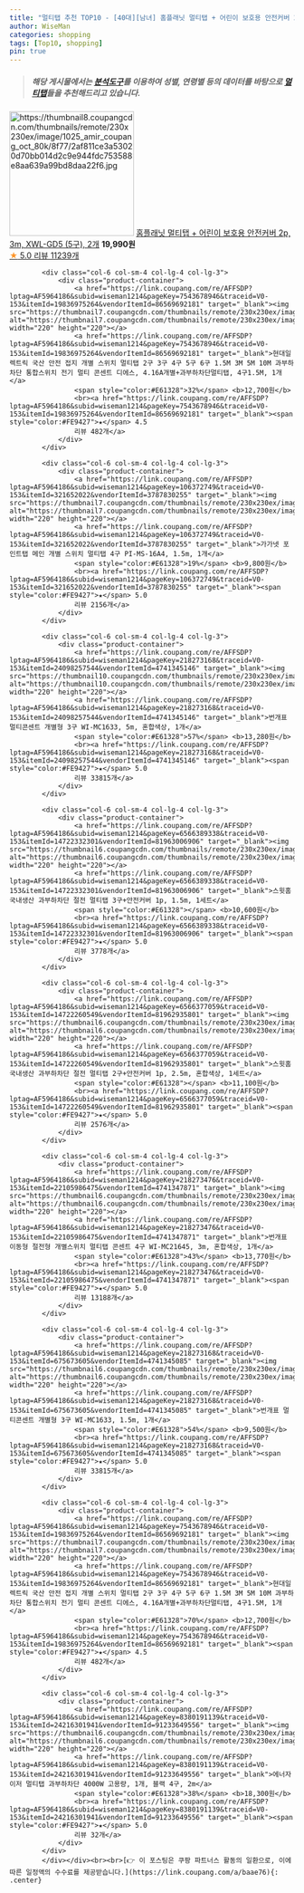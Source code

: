 ```yaml
---
title: "멀티탭 추천 TOP10 - [40대][남녀] 홈플래닛 멀티탭 + 어린이 보호용 안전커버 2p, 3m, XWL-GD5 (5구), 2개"
author: WiseMan
categories: shopping
tags: [Top10, shopping]
pin: true
---
```


> ##### 해당 게시물에서는 [**분석도구**](https://itemscout.io/)를 이용하여 **성별**, **연령별** 등의 데이터를 바탕으로 [**멀티탭**](https://link.coupang.com/a/baae76)들을 추천해드리고 있습니다.
<div class="container"><div class="row">
            <div class="col-6 col-sm-4 col-lg-4 col-lg-3">
                <div class="product-container">
                    <a href="https://link.coupang.com/re/AFFSDP?lptag=AF5964186&subid=wiseman1214&pageKey=196485070&traceid=V0-153&itemId=565985397&vendorItemId=4485622478" target="_blank"><img src="https://thumbnail8.coupangcdn.com/thumbnails/remote/230x230ex/image/1025_amir_coupang_oct_80k/8f77/2af811ce3a53020d70bb014d2c9e944fdc753588e8aa639a99bd8daa22f6.jpg" alt="https://thumbnail8.coupangcdn.com/thumbnails/remote/230x230ex/image/1025_amir_coupang_oct_80k/8f77/2af811ce3a53020d70bb014d2c9e944fdc753588e8aa639a99bd8daa22f6.jpg" width="220" height="220"></a>
                    <a href="https://link.coupang.com/re/AFFSDP?lptag=AF5964186&subid=wiseman1214&pageKey=196485070&traceid=V0-153&itemId=565985397&vendorItemId=4485622478" target="_blank">홈플래닛 멀티탭 + 어린이 보호용 안전커버 2p, 3m, XWL-GD5 (5구), 2개</a>
                    <span style="color:#E61328"></span> <b>19,990원</b>
                    <br><a href="https://link.coupang.com/re/AFFSDP?lptag=AF5964186&subid=wiseman1214&pageKey=196485070&traceid=V0-153&itemId=565985397&vendorItemId=4485622478" target="_blank"><span style="color:#FE9427">★</span> 5.0
                    리뷰 11239개</a>
                </div>
            </div>
            
            <div class="col-6 col-sm-4 col-lg-4 col-lg-3">
                <div class="product-container">
                    <a href="https://link.coupang.com/re/AFFSDP?lptag=AF5964186&subid=wiseman1214&pageKey=7543678946&traceid=V0-153&itemId=19836975264&vendorItemId=86569692181" target="_blank"><img src="https://thumbnail7.coupangcdn.com/thumbnails/remote/230x230ex/image/vendor_inventory/905f/29dd1d5ec37ce21aec04a599127385b4f7cda945ffdf17a38df6f08f4293.jpg" alt="https://thumbnail7.coupangcdn.com/thumbnails/remote/230x230ex/image/vendor_inventory/905f/29dd1d5ec37ce21aec04a599127385b4f7cda945ffdf17a38df6f08f4293.jpg" width="220" height="220"></a>
                    <a href="https://link.coupang.com/re/AFFSDP?lptag=AF5964186&subid=wiseman1214&pageKey=7543678946&traceid=V0-153&itemId=19836975264&vendorItemId=86569692181" target="_blank">현대일렉트릭 국산 안전 접지 개별 스위치 멀티탭 2구 3구 4구 5구 6구 1.5M 3M 5M 10M 과부하차단 통합스위치 전기 멀티 콘센트 디에스, 4.16A개별+과부하차단멀티탭, 4구1.5M, 1개</a>
                    <span style="color:#E61328">32%</span> <b>12,700원</b>
                    <br><a href="https://link.coupang.com/re/AFFSDP?lptag=AF5964186&subid=wiseman1214&pageKey=7543678946&traceid=V0-153&itemId=19836975264&vendorItemId=86569692181" target="_blank"><span style="color:#FE9427">★</span> 4.5
                    리뷰 482개</a>
                </div>
            </div>
            
            <div class="col-6 col-sm-4 col-lg-4 col-lg-3">
                <div class="product-container">
                    <a href="https://link.coupang.com/re/AFFSDP?lptag=AF5964186&subid=wiseman1214&pageKey=106372749&traceid=V0-153&itemId=321652022&vendorItemId=3787830255" target="_blank"><img src="https://thumbnail7.coupangcdn.com/thumbnails/remote/230x230ex/image/1025_amir_coupang_oct_80k/a857/e59cbb6a543bd261837ad6d468109f5edace9344298f2fb972f542b9e2d3.jpg" alt="https://thumbnail7.coupangcdn.com/thumbnails/remote/230x230ex/image/1025_amir_coupang_oct_80k/a857/e59cbb6a543bd261837ad6d468109f5edace9344298f2fb972f542b9e2d3.jpg" width="220" height="220"></a>
                    <a href="https://link.coupang.com/re/AFFSDP?lptag=AF5964186&subid=wiseman1214&pageKey=106372749&traceid=V0-153&itemId=321652022&vendorItemId=3787830255" target="_blank">가가넷 포인트탭 메인 개별 스위치 멀티탭 4구 PI-MS-16A4, 1.5m, 1개</a>
                    <span style="color:#E61328">19%</span> <b>9,800원</b>
                    <br><a href="https://link.coupang.com/re/AFFSDP?lptag=AF5964186&subid=wiseman1214&pageKey=106372749&traceid=V0-153&itemId=321652022&vendorItemId=3787830255" target="_blank"><span style="color:#FE9427">★</span> 5.0
                    리뷰 2156개</a>
                </div>
            </div>
            
            <div class="col-6 col-sm-4 col-lg-4 col-lg-3">
                <div class="product-container">
                    <a href="https://link.coupang.com/re/AFFSDP?lptag=AF5964186&subid=wiseman1214&pageKey=218273168&traceid=V0-153&itemId=24098257544&vendorItemId=4741345146" target="_blank"><img src="https://thumbnail10.coupangcdn.com/thumbnails/remote/230x230ex/image/1025_amir_coupang_oct_80k/9842/c5c90321b2d101bd96213d8a35da06af08f3af5e3ed064787029487c0627.jpg" alt="https://thumbnail10.coupangcdn.com/thumbnails/remote/230x230ex/image/1025_amir_coupang_oct_80k/9842/c5c90321b2d101bd96213d8a35da06af08f3af5e3ed064787029487c0627.jpg" width="220" height="220"></a>
                    <a href="https://link.coupang.com/re/AFFSDP?lptag=AF5964186&subid=wiseman1214&pageKey=218273168&traceid=V0-153&itemId=24098257544&vendorItemId=4741345146" target="_blank">번개표 멀티콘센트 개별형 3구 WI-MC1633, 5m, 혼합색상, 1개</a>
                    <span style="color:#E61328">57%</span> <b>13,280원</b>
                    <br><a href="https://link.coupang.com/re/AFFSDP?lptag=AF5964186&subid=wiseman1214&pageKey=218273168&traceid=V0-153&itemId=24098257544&vendorItemId=4741345146" target="_blank"><span style="color:#FE9427">★</span> 5.0
                    리뷰 33815개</a>
                </div>
            </div>
            
            <div class="col-6 col-sm-4 col-lg-4 col-lg-3">
                <div class="product-container">
                    <a href="https://link.coupang.com/re/AFFSDP?lptag=AF5964186&subid=wiseman1214&pageKey=6566389338&traceid=V0-153&itemId=14722332301&vendorItemId=81963006906" target="_blank"><img src="https://thumbnail6.coupangcdn.com/thumbnails/remote/230x230ex/image/1025_amir_coupang_oct_80k/f375/0596ec7477407a5034222c960717c728c506b58338b42199f9e13f5c39a4.jpg" alt="https://thumbnail6.coupangcdn.com/thumbnails/remote/230x230ex/image/1025_amir_coupang_oct_80k/f375/0596ec7477407a5034222c960717c728c506b58338b42199f9e13f5c39a4.jpg" width="220" height="220"></a>
                    <a href="https://link.coupang.com/re/AFFSDP?lptag=AF5964186&subid=wiseman1214&pageKey=6566389338&traceid=V0-153&itemId=14722332301&vendorItemId=81963006906" target="_blank">스윗홈 국내생산 과부하차단 절전 멀티탭 3구+안전커버 1p, 1.5m, 1세트</a>
                    <span style="color:#E61328"></span> <b>10,600원</b>
                    <br><a href="https://link.coupang.com/re/AFFSDP?lptag=AF5964186&subid=wiseman1214&pageKey=6566389338&traceid=V0-153&itemId=14722332301&vendorItemId=81963006906" target="_blank"><span style="color:#FE9427">★</span> 5.0
                    리뷰 3778개</a>
                </div>
            </div>
            
            <div class="col-6 col-sm-4 col-lg-4 col-lg-3">
                <div class="product-container">
                    <a href="https://link.coupang.com/re/AFFSDP?lptag=AF5964186&subid=wiseman1214&pageKey=6566377059&traceid=V0-153&itemId=14722260549&vendorItemId=81962935801" target="_blank"><img src="https://thumbnail6.coupangcdn.com/thumbnails/remote/230x230ex/image/1025_amir_coupang_oct_80k/7839/2db9700f49ec5e6b8c1ccb48f8e339200c863395dfa970c5ae55d98d892c.jpg" alt="https://thumbnail6.coupangcdn.com/thumbnails/remote/230x230ex/image/1025_amir_coupang_oct_80k/7839/2db9700f49ec5e6b8c1ccb48f8e339200c863395dfa970c5ae55d98d892c.jpg" width="220" height="220"></a>
                    <a href="https://link.coupang.com/re/AFFSDP?lptag=AF5964186&subid=wiseman1214&pageKey=6566377059&traceid=V0-153&itemId=14722260549&vendorItemId=81962935801" target="_blank">스윗홈 국내생산 과부하차단 절전 멀티탭 2구+안전커버 1p, 2.5m, 혼합색상, 1세트</a>
                    <span style="color:#E61328"></span> <b>11,100원</b>
                    <br><a href="https://link.coupang.com/re/AFFSDP?lptag=AF5964186&subid=wiseman1214&pageKey=6566377059&traceid=V0-153&itemId=14722260549&vendorItemId=81962935801" target="_blank"><span style="color:#FE9427">★</span> 5.0
                    리뷰 2576개</a>
                </div>
            </div>
            
            <div class="col-6 col-sm-4 col-lg-4 col-lg-3">
                <div class="product-container">
                    <a href="https://link.coupang.com/re/AFFSDP?lptag=AF5964186&subid=wiseman1214&pageKey=218273476&traceid=V0-153&itemId=22105986475&vendorItemId=4741347871" target="_blank"><img src="https://thumbnail6.coupangcdn.com/thumbnails/remote/230x230ex/image/1025_amir_coupang_oct_80k/e2b1/c94bee408e8b40e09da5848cdca257f380b03ef16640e4cc05af7e095167.jpg" alt="https://thumbnail6.coupangcdn.com/thumbnails/remote/230x230ex/image/1025_amir_coupang_oct_80k/e2b1/c94bee408e8b40e09da5848cdca257f380b03ef16640e4cc05af7e095167.jpg" width="220" height="220"></a>
                    <a href="https://link.coupang.com/re/AFFSDP?lptag=AF5964186&subid=wiseman1214&pageKey=218273476&traceid=V0-153&itemId=22105986475&vendorItemId=4741347871" target="_blank">번개표 이동형 절전형 개별스위치 멀티탭 콘센트 4구 WI-MC21645, 3m, 혼합색상, 1개</a>
                    <span style="color:#E61328">43%</span> <b>13,770원</b>
                    <br><a href="https://link.coupang.com/re/AFFSDP?lptag=AF5964186&subid=wiseman1214&pageKey=218273476&traceid=V0-153&itemId=22105986475&vendorItemId=4741347871" target="_blank"><span style="color:#FE9427">★</span> 5.0
                    리뷰 13188개</a>
                </div>
            </div>
            
            <div class="col-6 col-sm-4 col-lg-4 col-lg-3">
                <div class="product-container">
                    <a href="https://link.coupang.com/re/AFFSDP?lptag=AF5964186&subid=wiseman1214&pageKey=218273168&traceid=V0-153&itemId=675673605&vendorItemId=4741345085" target="_blank"><img src="https://thumbnail6.coupangcdn.com/thumbnails/remote/230x230ex/image/1025_amir_coupang_oct_80k/2536/1484221de5023498d55c552bc93656fc327279383dd6c165f37230b66851.jpg" alt="https://thumbnail6.coupangcdn.com/thumbnails/remote/230x230ex/image/1025_amir_coupang_oct_80k/2536/1484221de5023498d55c552bc93656fc327279383dd6c165f37230b66851.jpg" width="220" height="220"></a>
                    <a href="https://link.coupang.com/re/AFFSDP?lptag=AF5964186&subid=wiseman1214&pageKey=218273168&traceid=V0-153&itemId=675673605&vendorItemId=4741345085" target="_blank">번개표 멀티콘센트 개별형 3구 WI-MC1633, 1.5m, 1개</a>
                    <span style="color:#E61328">54%</span> <b>9,500원</b>
                    <br><a href="https://link.coupang.com/re/AFFSDP?lptag=AF5964186&subid=wiseman1214&pageKey=218273168&traceid=V0-153&itemId=675673605&vendorItemId=4741345085" target="_blank"><span style="color:#FE9427">★</span> 5.0
                    리뷰 33815개</a>
                </div>
            </div>
            
            <div class="col-6 col-sm-4 col-lg-4 col-lg-3">
                <div class="product-container">
                    <a href="https://link.coupang.com/re/AFFSDP?lptag=AF5964186&subid=wiseman1214&pageKey=7543678946&traceid=V0-153&itemId=19836975264&vendorItemId=86569692181" target="_blank"><img src="https://thumbnail7.coupangcdn.com/thumbnails/remote/230x230ex/image/vendor_inventory/905f/29dd1d5ec37ce21aec04a599127385b4f7cda945ffdf17a38df6f08f4293.jpg" alt="https://thumbnail7.coupangcdn.com/thumbnails/remote/230x230ex/image/vendor_inventory/905f/29dd1d5ec37ce21aec04a599127385b4f7cda945ffdf17a38df6f08f4293.jpg" width="220" height="220"></a>
                    <a href="https://link.coupang.com/re/AFFSDP?lptag=AF5964186&subid=wiseman1214&pageKey=7543678946&traceid=V0-153&itemId=19836975264&vendorItemId=86569692181" target="_blank">현대일렉트릭 국산 안전 접지 개별 스위치 멀티탭 2구 3구 4구 5구 6구 1.5M 3M 5M 10M 과부하차단 통합스위치 전기 멀티 콘센트 디에스, 4.16A개별+과부하차단멀티탭, 4구1.5M, 1개</a>
                    <span style="color:#E61328">70%</span> <b>12,700원</b>
                    <br><a href="https://link.coupang.com/re/AFFSDP?lptag=AF5964186&subid=wiseman1214&pageKey=7543678946&traceid=V0-153&itemId=19836975264&vendorItemId=86569692181" target="_blank"><span style="color:#FE9427">★</span> 4.5
                    리뷰 482개</a>
                </div>
            </div>
            
            <div class="col-6 col-sm-4 col-lg-4 col-lg-3">
                <div class="product-container">
                    <a href="https://link.coupang.com/re/AFFSDP?lptag=AF5964186&subid=wiseman1214&pageKey=8380191139&traceid=V0-153&itemId=24216301941&vendorItemId=91233649556" target="_blank"><img src="https://thumbnail6.coupangcdn.com/thumbnails/remote/230x230ex/image/vendor_inventory/492b/049869a68879e5ea2f59a153ce9566b4d5d910ea18a9acd5b1558c89390c.jpg" alt="https://thumbnail6.coupangcdn.com/thumbnails/remote/230x230ex/image/vendor_inventory/492b/049869a68879e5ea2f59a153ce9566b4d5d910ea18a9acd5b1558c89390c.jpg" width="220" height="220"></a>
                    <a href="https://link.coupang.com/re/AFFSDP?lptag=AF5964186&subid=wiseman1214&pageKey=8380191139&traceid=V0-153&itemId=24216301941&vendorItemId=91233649556" target="_blank">에너자이저 멀티탭 과부하차단 4000W 고용량, 1개, 블랙 4구, 2m</a>
                    <span style="color:#E61328">38%</span> <b>18,300원</b>
                    <br><a href="https://link.coupang.com/re/AFFSDP?lptag=AF5964186&subid=wiseman1214&pageKey=8380191139&traceid=V0-153&itemId=24216301941&vendorItemId=91233649556" target="_blank"><span style="color:#FE9427">★</span> 5.0
                    리뷰 32개</a>
                </div>
            </div>
            </div></div><br><br>[👉 이 포스팅은 쿠팡 파트너스 활동의 일환으로, 이에 따른 일정액의 수수료를 제공받습니다.](https://link.coupang.com/a/baae76){: .center}